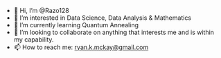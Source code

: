 - 👋 Hi, I’m @Razo128
- 👀 I’m interested in Data Science, Data Analysis & Mathematics
- 🌱 I’m currently learning Quantum Annealing
- 💞️ I’m looking to collaborate on anything that interests me and is within my capability.
- 📫 How to reach me: ryan.k.mckay@gmail.com

<!---
Razo128/Razo128 is a ✨ special ✨ repository because its `README.md` (this file) appears on your GitHub profile.
You can click the Preview link to take a look at your changes.
--->
